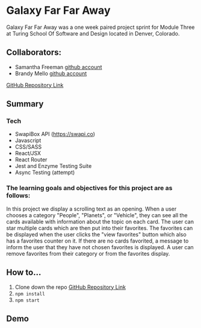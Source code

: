 # Galaxy Far Far Away

Galaxy Far Far Away was a one week paired project sprint for Module Three at Turing School Of Software and Design located in Denver, Colorado.

## Collaborators:
* Samantha Freeman [github account](https://github.com/SamanthaLFreeman)<br>
* Brandy Mello [github account](https://github.com/BrandyMello)<br>

[GitHub Repository Link](https://github.com/SamanthaLFreeman/GalaxyFarFarAway)
## Summary

### Tech
* SwapiBox API (https://swapi.co)
* Javascript
* CSS/SASS
* React/JSX
* React Router
* Jest and Enzyme Testing Suite
* Async Testing (attempt)

### The learning goals and objectives for this project are as follows: 
In this project we display a scrolling text as an opening. When a user chooses a category "People", "Planets", or "Vehicle", they can see all the cards available with information about the topic on each card. The user can star multiple cards which are then put into their favorites. The favorites can be displayed when the user clicks the "view favorites" button which also has a favorites counter on it. If there are no cards favorited, a message to inform the user that they have not chosen favorites is displayed. A user can remove favorites from their category or from the favorites display.


## How to...

1. Clone down the repo [GitHub Repository Link](https://github.com/SamanthaLFreeman/GalaxyFarFarAway)
2. ```npm install```
3. ```npm start```

## Demo
